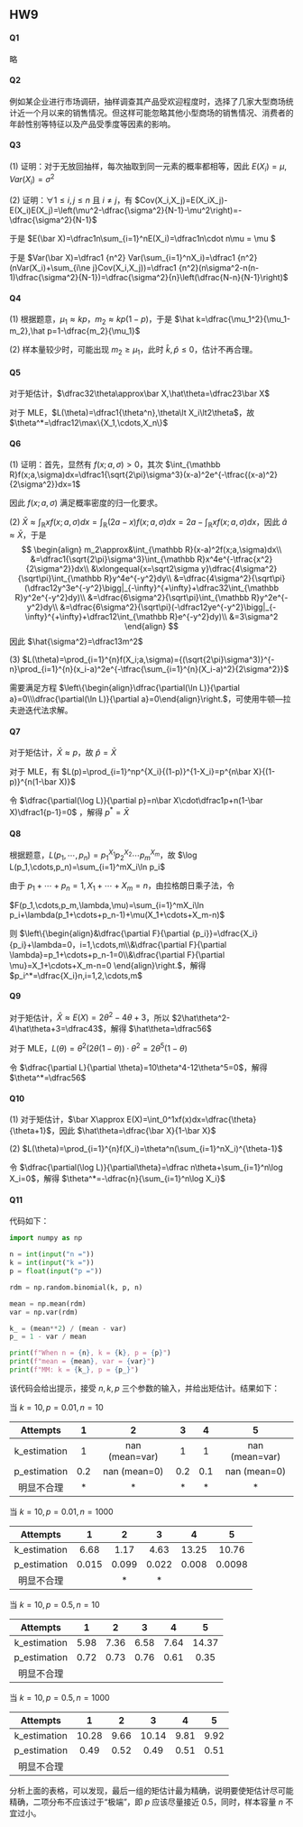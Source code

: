 ## HW9

#### Q1

略

#### Q2

例如某企业进行市场调研，抽样调查其产品受欢迎程度时，选择了几家大型商场统计近一个月以来的销售情况。但这样可能忽略其他小型商场的销售情况、消费者的年龄性别等特征以及产品受季度等因素的影响。

#### Q3

(1) 证明：对于无放回抽样，每次抽取到同一元素的概率都相等，因此 $E(X_i)=\mu,Var(X_i)=\sigma^2$

(2) 证明：$\forall 1\le i,j\le n$ 且 $i\ne j$，有 $Cov(X_i,X_j)=E(X_iX_j)-E(X_i)E(X_j)=\left(\mu^2-\dfrac{\sigma^2}{N-1}-\mu^2\right)=-\dfrac{\sigma^2}{N-1}$

于是 $E(\bar X)=\dfrac1n\sum_{i=1}^nE(X_i)=\dfrac1n\cdot n\mu = \mu $

于是 $Var(\bar X)=\dfrac1 {n^2} Var(\sum_{i=1}^nX_i)=\dfrac1 {n^2} (nVar(X_i)+\sum_{i\ne j}Cov(X_i,X_j))=\dfrac1 {n^2}(n\sigma^2-n(n-1)\dfrac{\sigma^2}{N-1})=\dfrac{\sigma^2}{n}\left(\dfrac{N-n}{N-1}\right)$

#### Q4

(1) 根据题意，$\mu_1\approx kp$，$m_2\approx kp(1-p)$，于是 $\hat k=\dfrac{\mu_1^2}{\mu_1-m_2},\hat p=1-\dfrac{m_2}{\mu_1}$

(2) 样本量较少时，可能出现 $m_2\ge\mu_1$，此时 $\hat k,\hat p\le 0$，估计不再合理。

#### Q5

对于矩估计，$\dfrac32\theta\approx\bar X,\hat\theta=\dfrac23\bar X$

对于 MLE，$L(\theta)=\dfrac1{\theta^n},\theta\lt X_i\lt2\theta$，故 $\theta^*=\dfrac12\max\{X_1,\cdots,X_n\}$

#### Q6

(1) 证明：首先，显然有 $f(x;a,\sigma)\gt0$，其次 $\int_{\mathbb R}f(x;a,\sigma)dx=\dfrac1{\sqrt{2\pi}\sigma^3}(x-a)^2e^{-\tfrac{(x-a)^2}{2\sigma^2}}dx=1$

因此 $f(x;a,\sigma)$ 满足概率密度的归一化要求。

(2) $\bar X\approx\int_{\mathbb R}xf(x;a,\sigma)dx=\int_{\mathbb R}(2a-x)f(x;a,\sigma)dx=2a-\int_{\mathbb R}xf(x;a,\sigma)dx$，因此 $\hat a\approx\bar X$，于是
$$
\begin{align}
m_2\approx&\int_{\mathbb R}(x-a)^2f(x;a,\sigma)dx\\
&=\dfrac1{\sqrt{2\pi}\sigma^3}\int_{\mathbb R}x^4e^{-\tfrac{x^2}{2\sigma^2}}dx\\
&\xlongequal{x=\sqrt2\sigma y}\dfrac{4\sigma^2}{\sqrt\pi}\int_{\mathbb R}y^4e^{-y^2}dy\\
&=\dfrac{4\sigma^2}{\sqrt\pi}(\dfrac12y^3e^{-y^2}\bigg|_{-\infty}^{+\infty}+\dfrac32\int_{\mathbb R}y^2e^{-y^2}dy)\\
&=\dfrac{6\sigma^2}{\sqrt\pi}\int_{\mathbb R}y^2e^{-y^2}dy\\
&=\dfrac{6\sigma^2}{\sqrt\pi}(-\dfrac12ye^{-y^2}\bigg|_{-\infty}^{+\infty}+\dfrac12\int_{\mathbb R}e^{-y^2}dy)\\
&=3\sigma^2
\end{align}
$$
因此 $\hat{\sigma^2}=\dfrac13m^2$

(3) $L(\theta)=\prod_{i=1}^{n}f(X_i;a,\sigma)={(\sqrt{2\pi}\sigma^3)}^{-n}\prod_{i=1}^{n}(x_i-a)^2e^{-\tfrac{\sum_{i=1}^{n}(X_i-a)^2}{2\sigma^2}}$

需要满足方程 $\left\{\begin{align}\dfrac{\partial(\ln L)}{\partial a}=0\\\dfrac{\partial(\ln L)}{\partial a}=0\end{align}\right.$，可使用牛顿—拉夫逊迭代法求解。

#### Q7

对于矩估计，$\bar X\approx p$，故 $\hat p=\bar X$

对于 MLE，有 $L(p)=\prod_{i=1}^np^{X_i}{(1-p)}^{1-X_i}=p^{n\bar X}{(1-p)}^{n(1-\bar X)}$

令 $\dfrac{\partial(\log L)}{\partial p}=n\bar X\cdot\dfrac1p+n(1-\bar X)\dfrac1{p-1}=0$ ，解得 $p^*=\bar X$

#### Q8

根据题意，$L(p_1,\cdots,p_n)=p_1^{X_1}p_2^{X_2}\cdots p_m^{X_m}$，故 $\log L(p_1,\cdots,p_n)=\sum_{i=1}^mX_i\ln p_i$

由于 $p_1+\cdots+p_n=1,X_1+\cdots+X_m=n$，由拉格朗日乘子法，令

$F(p_1,\cdots,p_m,\lambda,\mu)=\sum_{i=1}^mX_i\ln p_i+\lambda(p_1+\cdots+p_n-1)+\mu(X_1+\cdots+X_m-n)$

则 $\left\{\begin{align}&\dfrac{\partial F}{\partial {p_i}}=\dfrac{X_i}{p_i}+\lambda=0，i=1,\cdots,m\\&\dfrac{\partial F}{\partial \lambda}=p_1+\cdots+p_n-1=0\\&\dfrac{\partial F}{\partial \mu}=X_1+\cdots+X_m-n=0 \end{align}\right.$，解得 $p_i^*=\dfrac{X_i}n,i=1,2,\cdots,m$

#### Q9

对于矩估计，$\bar X\approx E(X)=2\theta^2-4\theta+3$，所以 $2\hat\theta^2-4\hat\theta+3=\dfrac43$，解得 $\hat\theta=\dfrac56$

对于 MLE，$L(\theta)=\theta^2(2\theta(1-\theta))\cdot\theta^2=2\theta^5(1-\theta)$

令 $\dfrac{\partial L}{\partial \theta}=10\theta^4-12\theta^5=0$，解得 $\theta^*=\dfrac56$

#### Q10

(1) 对于矩估计，$\bar X\approx E(X)=\int_0^1xf(x)dx=\dfrac{\theta}{\theta+1}$，因此 $\hat\theta=\dfrac{\bar X}{1-\bar X}$

(2) $L(\theta)=\prod_{i=1}^{n}f(X_i)=\theta^n(\sum_{i=1}^nX_i)^{\theta-1}$

令 $\dfrac{\partial(\log L)}{\partial\theta}=\dfrac n\theta+\sum_{i=1}^n\log X_i=0$，解得 $\theta^*=-\dfrac{n}{\sum_{i=1}^n\log X_i}$

#### Q11

代码如下：

```python
import numpy as np

n = int(input("n ="))
k = int(input("k ="))
p = float(input("p ="))

rdm = np.random.binomial(k, p, n)

mean = np.mean(rdm)
var = np.var(rdm)

k_ = (mean**2) / (mean - var)
p_ = 1 - var / mean

print(f"When n = {n}, k = {k}, p = {p}")
print(f"mean = {mean}, var = {var}")
print(f"MM: k = {k_}, p = {p_}")
```

该代码会给出提示，接受 $n,k,p$ 三个参数的输入，并给出矩估计。结果如下：

当 $k = 10, p =  0.01,n=10$

|   Attempts   |  1   |       2        |  3   |  4   |       5        |
| :----------: | :--: | :------------: | :--: | :--: | :------------: |
| k_estimation |  1   | nan (mean=var) |  1   |  1   | nan (mean=var) |
| p_estimation | 0.2  |  nan (mean=0)  | 0.2  | 0.1  |  nan (mean=0)  |
|  明显不合理  |  *   |       *        |  *   |  *   |       *        |

当 $k = 10, p =  0.01,n=1000$

|   Attempts   |   1   |   2   |   3   |   4   |   5    |
| :----------: | :---: | :---: | :---: | :---: | :----: |
| k_estimation | 6.68  | 1.17  | 4.63  | 13.25 | 10.76  |
| p_estimation | 0.015 | 0.099 | 0.022 | 0.008 | 0.0098 |
|  明显不合理  |       |   *   |   *   |       |        |

当 $k = 10, p =  0.5,n=10$

|   Attempts   |  1   |  2   |  3   |  4   |   5   |
| :----------: | :--: | :--: | :--: | :--: | :---: |
| k_estimation | 5.98 | 7.36 | 6.58 | 7.64 | 14.37 |
| p_estimation | 0.72 | 0.73 | 0.76 | 0.61 | 0.35  |
|  明显不合理  |      |      |      |      |       |

当 $k = 10, p =  0.5,n=1000$

|   Attempts   |   1   |  2   |   3   |  4   |  5   |
| :----------: | :---: | :--: | :---: | :--: | :--: |
| k_estimation | 10.28 | 9.66 | 10.14 | 9.81 | 9.92 |
| p_estimation | 0.49  | 0.52 | 0.49  | 0.51 | 0.51 |
|  明显不合理  |       |      |       |      |      |

分析上面的表格，可以发现，最后一组的矩估计最为精确，说明要使矩估计尽可能精确，二项分布不应该过于“极端”，即 $p$ 应该尽量接近 $0.5$，同时，样本容量 $n$ 不宜过小。
